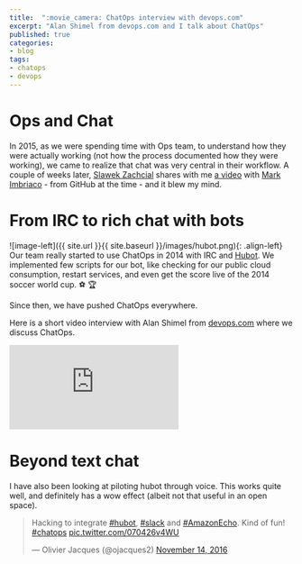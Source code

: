 ```yaml
---
title:  ":movie_camera: ChatOps interview with devops.com"
excerpt: "Alan Shimel from devops.com and I talk about ChatOps"
published: true
categories:
- blog
tags:
- chatops
- devops
---
```


# Ops and Chat

In 2015, as we were spending time with Ops team, to understand how they were
actually working (not how the process documented how they were working), we 
came to realize that chat was very central in their workflow.
A couple of weeks later, [Slawek Zachcial](https://twitter.com/SlawekZachcial) 
shares with me [a video](https://www.youtube.com/watch?v=pCVvYCjvoZI)
with [Mark Imbriaco](https://twitter.com/markimbriaco) - from GitHub at the time -
and it blew my mind.

# From IRC to rich chat with bots

![image-left]({{ site.url }}{{ site.baseurl }}/images/hubot.png){: .align-left} 
Our team really started to use ChatOps in 2014 with IRC and 
[Hubot](https://hubot.github.com). We implemented few scripts for our bot, 
like checking for our public cloud consumption, restart services, and even
get the score live of the 2014 soccer world cup. :soccer: :trophy:
 
Since then, we have pushed ChatOps everywhere.

Here is a short video interview with Alan Shimel from [devops.com](https://devops.com)
where we discuss ChatOps.

<iframe src="https://www.youtube.com/embed/5VRo7bYiSZI" frameborder="0" allowfullscreen></iframe>

# Beyond text chat

I have also been looking at piloting hubot through voice. This works quite well,
and definitely has a wow effect (albeit not that useful in an open space).

<blockquote class="twitter-tweet" data-lang="en"><p lang="en" dir="ltr">Hacking to integrate <a href="https://twitter.com/hashtag/hubot?src=hash">#hubot</a>, <a href="https://twitter.com/hashtag/slack?src=hash">#slack</a> and <a href="https://twitter.com/hashtag/AmazonEcho?src=hash">#AmazonEcho</a>. Kind of fun! <a href="https://twitter.com/hashtag/chatops?src=hash">#chatops</a> <a href="https://t.co/070426v4WU">pic.twitter.com/070426v4WU</a></p>&mdash; Olivier Jacques (@ojacques2) <a href="https://twitter.com/ojacques2/status/798273792887889920">November 14, 2016</a></blockquote>
<script async src="//platform.twitter.com/widgets.js" charset="utf-8"></script>
